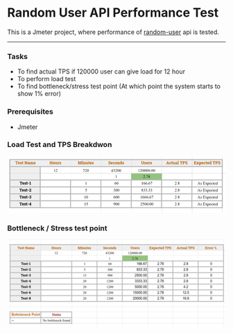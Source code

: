# Random User API Performance Test

This is a Jmeter project, where performance of [random-user](https://random-data-api.com/api/v2/users) api is tested.

---




### Tasks
- To find actual TPS if 120000 user can give load for 12 hour
- To perform load test
- To find bottleneck/stress test point (At which point the system starts to show 1% error) 


### Prerequisites
- Jmeter



### Load Test and TPS Breakdwon
![LoadTest](Screenshots/LoadTest/loadTest.png)

### Bottleneck / Stress test point
![StressTest](Screenshots/StressTest/StressTest.png)
